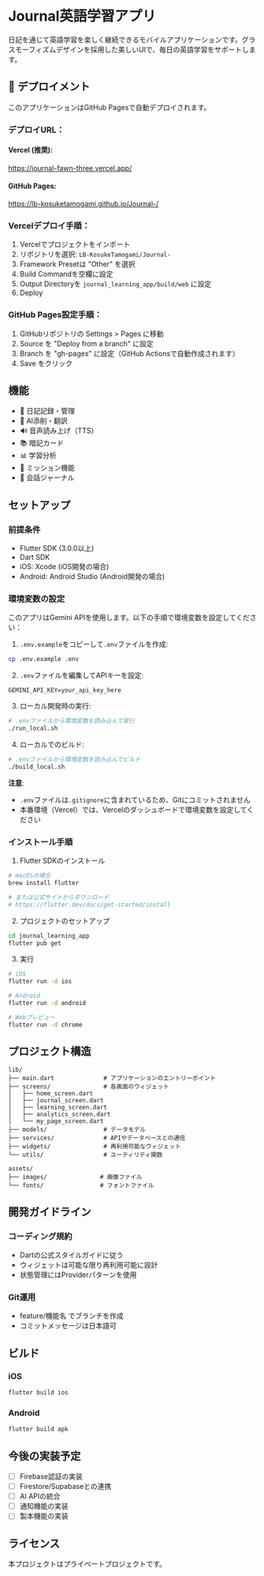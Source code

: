 # Journal英語学習アプリ

日記を通じて英語学習を楽しく継続できるモバイルアプリケーションです。グラスモーフィズムデザインを採用した美しいUIで、毎日の英語学習をサポートします。

## 🚀 デプロイメント

このアプリケーションはGitHub Pagesで自動デプロイされます。

### デプロイURL：

#### Vercel (推奨):
https://journal-fawn-three.vercel.app/

#### GitHub Pages:
https://lb-kosuketamogami.github.io/Journal-/

### Vercelデプロイ手順：

1. Vercelでプロジェクトをインポート
2. リポジトリを選択: `LB-KosukeTamogami/Journal-`
3. Framework Presetは "Other" を選択
4. Build Commandを空欄に設定
5. Output Directoryを `journal_learning_app/build/web` に設定
6. Deploy

### GitHub Pages設定手順：
1. GitHubリポジトリの Settings > Pages に移動
2. Source を "Deploy from a branch" に設定
3. Branch を "gh-pages" に設定（GitHub Actionsで自動作成されます）
4. Save をクリック

## 機能

- 📝 日記記録・管理
- 🤖 AI添削・翻訳
- 🔊 音声読み上げ（TTS）
- 📚 暗記カード
- 📊 学習分析
- 🎯 ミッション機能
- 💬 会話ジャーナル

## セットアップ

### 前提条件

- Flutter SDK (3.0.0以上)
- Dart SDK
- iOS: Xcode (iOS開発の場合)
- Android: Android Studio (Android開発の場合)

### 環境変数の設定

このアプリはGemini APIを使用します。以下の手順で環境変数を設定してください：

1. `.env.example`をコピーして`.env`ファイルを作成:
```bash
cp .env.example .env
```

2. `.env`ファイルを編集してAPIキーを設定:
```
GEMINI_API_KEY=your_api_key_here
```

3. ローカル開発時の実行:
```bash
# .envファイルから環境変数を読み込んで実行
./run_local.sh
```

4. ローカルでのビルド:
```bash
# .envファイルから環境変数を読み込んでビルド
./build_local.sh
```

**注意**: 
- `.env`ファイルは`.gitignore`に含まれているため、Gitにコミットされません
- 本番環境（Vercel）では、Vercelのダッシュボードで環境変数を設定してください

### インストール手順

1. Flutter SDKのインストール
```bash
# macOSの場合
brew install flutter

# または公式サイトからダウンロード
# https://flutter.dev/docs/get-started/install
```

2. プロジェクトのセットアップ
```bash
cd journal_learning_app
flutter pub get
```

3. 実行
```bash
# iOS
flutter run -d ios

# Android
flutter run -d android

# Webプレビュー
flutter run -d chrome
```

## プロジェクト構造

```
lib/
├── main.dart              # アプリケーションのエントリーポイント
├── screens/               # 各画面のウィジェット
│   ├── home_screen.dart
│   ├── journal_screen.dart
│   ├── learning_screen.dart
│   ├── analytics_screen.dart
│   └── my_page_screen.dart
├── models/                # データモデル
├── services/              # APIやデータベースとの通信
├── widgets/               # 再利用可能なウィジェット
└── utils/                 # ユーティリティ関数

assets/
├── images/               # 画像ファイル
└── fonts/                # フォントファイル
```

## 開発ガイドライン

### コーディング規約

- Dartの公式スタイルガイドに従う
- ウィジェットは可能な限り再利用可能に設計
- 状態管理にはProviderパターンを使用

### Git運用

- feature/機能名 でブランチを作成
- コミットメッセージは日本語可

## ビルド

### iOS
```bash
flutter build ios
```

### Android
```bash
flutter build apk
```

## 今後の実装予定

- [ ] Firebase認証の実装
- [ ] Firestore/Supabaseとの連携
- [ ] AI APIの統合
- [ ] 通知機能の実装
- [ ] 製本機能の実装

## ライセンス

本プロジェクトはプライベートプロジェクトです。 
